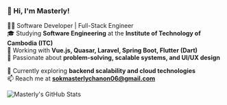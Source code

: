 ### 🚀 Hi, I'm Masterly!  

👨‍💻 Software Developer | Full-Stack Engineer  
🎓 Studying **Software Engineering** at the **Institute of Technology of Cambodia (ITC)**  
🔧 Working with **Vue.js, Quasar, Laravel, Spring Boot, Flutter (Dart)**  
📌 Passionate about **problem-solving, scalable systems, and UI/UX design**  

🌱 Currently exploring **backend scalability and cloud technologies**  
📫 Reach me at **sokmasterlychanon06@gmail.com**  

<!-- GitHub Stats -->
![Masterly's GitHub Stats](https://github-readme-stats.vercel.app/api?username=your-github-username&show_icons=true&theme=radical&hide_rank=false)
